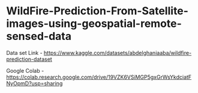 # WildFire-Prediction-From-Satellite-images-using-geospatial-remote-sensed-data
  Data set Link -  https://www.kaggle.com/datasets/abdelghaniaaba/wildfire-prediction-dataset

  Google Colab - https://colab.research.google.com/drive/19VZK6VSiMGP5gxGrWsYkdciatFNyOpmD?usp=sharing
